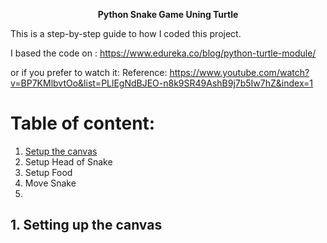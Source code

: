 <p align="center"><b>
Python Snake Game Uning Turtle
  </b></p>

This is a step-by-step guide to how I coded this project.

I based the code on : https://www.edureka.co/blog/python-turtle-module/

or if you prefer to watch it: 
Reference: https://www.youtube.com/watch?v=BP7KMlbvtOo&list=PLlEgNdBJEO-n8k9SR49AshB9j7b5Iw7hZ&index=1

# Table of content:
1. [Setup the canvas](#canvas)
2. Setup Head of Snake
3. Setup Food
4. Move Snake
5. 

<a name='canvas'></a>
## 1. Setting up the canvas
